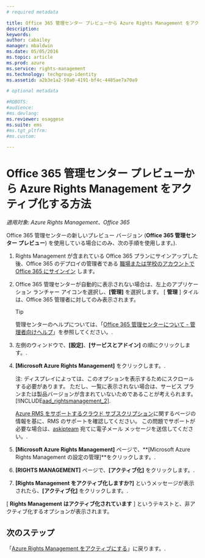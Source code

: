 ```yaml
---
# required metadata

title: Office 365 管理センター プレビューから Azure Rights Management をアクティブ化する方法 | Azure RMS
description:
keywords:
author: cabailey
manager: mbaldwin
ms.date: 05/05/2016
ms.topic: article
ms.prod: azure
ms.service: rights-management
ms.technology: techgroup-identity
ms.assetid: a2b3e1a2-59a0-4191-bf4c-4485ae7a70a9

# optional metadata

#ROBOTS:
#audience:
#ms.devlang:
ms.reviewer: esaggese
ms.suite: ems
#ms.tgt_pltfrm:
#ms.custom:

---
```


# Office 365 管理センター プレビューから Azure Rights Management をアクティブ化する方法

*適用対象: Azure Rights Management、Office 365*


Office 365 管理センターの新しいプレビュー バージョン (**Office 365 管理センター プレビュー**) を使用している場合にのみ、次の手順を使用します。).

1. Rights Management が含まれている Office 365 プランにサインアップした後、Office 365 のデプロイの管理者である [職場または学校のアカウントで Office 365 にサインイン](https://portal.office.com/) します。

2. Office 365 管理センターが自動的に表示されない場合は、左上のアプリケーション ランチャー アイコンを選択し、**[管理]** を選択します。 [ **管理** ] タイルは、Office 365 管理者に対してのみ表示されます。

    > [!TIP]
    > 管理センターのヘルプについては、「[Office 365 管理センターについて - 管理者向けヘルプ](https://support.office.com/article/About-the-Office-365-admin-center-Admin-Help-58537702-d421-4d02-8141-e128e3703547)」を参照してください。.

3. 左側のウィンドウで、**[設定]**、**[サービスとアドイン]** の順にクリックします。.

4. **[Microsoft Azure Rights Management]** をクリックします。.

    注: ディスプレイによっては、このオプションを表示するためにスクロールする必要があります。 ただし、一覧に表示されない場合は、サービス プランまたは製品バージョンが含まれていないためであることが考えられます。 [!INCLUDE[aad_rightsmanagement_2](../includes/aad_rightsmanagement_2_md.md)].

    [Azure RMS をサポートするクラウド サブスクリプション](../get-started/requirements-subscriptions.md)に関するページの情報を基に、RMS のサポートを確認してください。 この問題でサポートが必要な場合は、[askipteam](mailto:askipteam?subject=I%20cannot%20activate%20RMS) 宛てに電子メール メッセージを送信してください。.

5. **[Microsoft Azure Rights Management]** ページで、**[Microsoft Azure Rights Management の設定の管理]**をクリックします。.

6. **[RIGHTS MANAGEMENT]** ページで、**[アクティブ化]** をクリックします。.

7. **[Rights Management をアクティブ化しますか?]** というメッセージが表示されたら、**[アクティブ化]** をクリックします。.

[ **Rights Management はアクティブ化されています** ] というテキストと、非アクティブ化するオプションが表示されます。


## 次のステップ
「[Azure Rights Management をアクティブにする](activate-service.md)」に戻ります。.



<!--HONumber=May16_HO1-->


